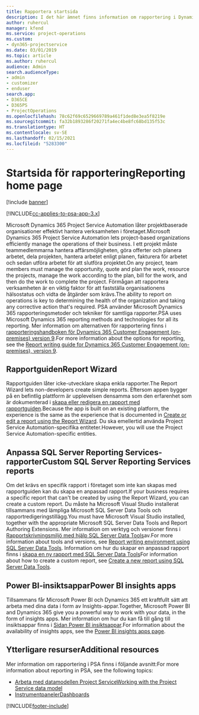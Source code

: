 ```yaml
---
title: Rapportera startsida
description: I det här ämnet finns information om rapportering i Dynamics 365 Project Service Automation.
author: ruhercul
manager: kfend
ms.service: project-operations
ms.custom:
- dyn365-projectservice
ms.date: 03/01/2019
ms.topic: article
ms.author: ruhercul
audience: Admin
search.audienceType:
- admin
- customizer
- enduser
search.app:
- D365CE
- D365PS
- ProjectOperations
ms.openlocfilehash: 78c62f69c6529669789a461f1ded8e3ea5f8219e
ms.sourcegitcommit: fa32b1893286f20271fa4ec4be8fc68bd135f53c
ms.translationtype: HT
ms.contentlocale: sv-SE
ms.lasthandoff: 02/15/2021
ms.locfileid: "5283300"
---
```

# <a name="reporting-home-page"></a><span data-ttu-id="fbb97-103">Startsida för rapportering</span><span class="sxs-lookup"><span data-stu-id="fbb97-103">Reporting home page</span></span>

[!include [banner](../includes/psa-now-project-operations.md)]

[!INCLUDE[cc-applies-to-psa-app-3.x](../includes/cc-applies-to-psa-app-3x.md)]

<span data-ttu-id="fbb97-104">Microsoft Dynamics 365 Project Service Automation låter projektbaserade organisationer effektivt hantera verksamheten i företaget.</span><span class="sxs-lookup"><span data-stu-id="fbb97-104">Microsoft Dynamics 365 Project Service Automation lets project-based organizations efficiently manage the operations of their business.</span></span> <span data-ttu-id="fbb97-105">I ett projekt måste teammedlemmarna hantera affärsmöjligheten, göra offerter och planera arbetet, dela projekten, hantera arbetet enligt planen, fakturera för arbetet och sedan utföra arbetet för att slutföra projektet.</span><span class="sxs-lookup"><span data-stu-id="fbb97-105">On any project, team members must manage the opportunity, quote and plan the work, resource the projects, manage the work according to the plan, bill for the work, and then do the work to complete the project.</span></span> <span data-ttu-id="fbb97-106">Förmågan att rapportera verksamheten är en viktig faktor för att fastställa organisationens hälsostatus och vidta de åtgärder som krävs.</span><span class="sxs-lookup"><span data-stu-id="fbb97-106">The ability to report on operations is key to determining the health of the organization and taking any corrective action that's required.</span></span> <span data-ttu-id="fbb97-107">PSA använder Microsoft Dynamics 365 rapporteringsmetoder och tekniker för samtliga rapporter.</span><span class="sxs-lookup"><span data-stu-id="fbb97-107">PSA uses Microsoft Dynamics 365 reporting methods and technologies for all its reporting.</span></span> <span data-ttu-id="fbb97-108">Mer information om alternativen för rapportering finns i [rapporteringshandboken för Dynamics 365 Customer Engagement (on-premises) version 9](https://docs.microsoft.com/dynamics365/customerengagement/on-premises/analytics/reporting-analytics-with-dynamics-365).</span><span class="sxs-lookup"><span data-stu-id="fbb97-108">For more information about the options for reporting, see the [Report writing guide for Dynamics 365 Customer Engagement (on-premises), version 9](https://docs.microsoft.com/dynamics365/customerengagement/on-premises/analytics/reporting-analytics-with-dynamics-365).</span></span>

## <a name="report-wizard"></a><span data-ttu-id="fbb97-109">Rapportguiden</span><span class="sxs-lookup"><span data-stu-id="fbb97-109">Report Wizard</span></span>

<span data-ttu-id="fbb97-110">Rapportguiden låter icke-utvecklare skapa enkla rapporter.</span><span class="sxs-lookup"><span data-stu-id="fbb97-110">The Report Wizard lets non-developers create simple reports.</span></span> <span data-ttu-id="fbb97-111">Eftersom appen bygger på en befintlig plattform är upplevelsen densamma som den erfarenhet som är dokumenterad i [skapa eller redigera en rapport med rapportguiden](https://docs.microsoft.com/dynamics365/customerengagement/on-premises/basics/create-edit-copy-report-wizard).</span><span class="sxs-lookup"><span data-stu-id="fbb97-111">Because the app is built on an existing platform, the experience is the same as the experience that is documented in [Create or edit a report using the Report Wizard](https://docs.microsoft.com/dynamics365/customerengagement/on-premises/basics/create-edit-copy-report-wizard).</span></span> <span data-ttu-id="fbb97-112">Du ska emellertid använda Project Service Automation-specifika entiteter.</span><span class="sxs-lookup"><span data-stu-id="fbb97-112">However, you will use the Project Service Automation-specific entities.</span></span>

## <a name="custom-sql-server-reporting-services-reports"></a><span data-ttu-id="fbb97-113">Anpassa SQL Server Reporting Services-rapporter</span><span class="sxs-lookup"><span data-stu-id="fbb97-113">Custom SQL Server Reporting Services reports</span></span>

<span data-ttu-id="fbb97-114">Om det krävs en specifik rapport i företaget som inte kan skapas med rapportguiden kan du skapa en anpassad rapport.</span><span class="sxs-lookup"><span data-stu-id="fbb97-114">If your business requires a specific report that can't be created by using the Report Wizard, you can create a custom report.</span></span> <span data-ttu-id="fbb97-115">Du måste ha Microsoft Visual Studio installerat tillsammans med lämpliga Microsoft SQL Server Data Tools och rapportredigeringstillägg.</span><span class="sxs-lookup"><span data-stu-id="fbb97-115">You must have Microsoft Visual Studio installed, together with the appropriate Microsoft SQL Server Data Tools and Report Authoring Extensions.</span></span> <span data-ttu-id="fbb97-116">Mer information om verktyg och versioner finns i [Rapportskrivningsmiljö med hjälp SQL Server Data Tools](https://docs.microsoft.com/dynamics365/customerengagement/on-premises/analytics/report-writing-environment-using-sql-server-data-tools)av.</span><span class="sxs-lookup"><span data-stu-id="fbb97-116">For more information about tools and versions, see [Report writing environment using SQL Server Data Tools](https://docs.microsoft.com/dynamics365/customerengagement/on-premises/analytics/report-writing-environment-using-sql-server-data-tools).</span></span> <span data-ttu-id="fbb97-117">Information om hur du skapar en anpassad rapport finns i [skapa en ny rapport med SQL Server Data Tools](https://docs.microsoft.com/dynamics365/customerengagement/on-premises/analytics/create-a-new-report-using-sql-server-data-tools)</span><span class="sxs-lookup"><span data-stu-id="fbb97-117">For information about how to create a custom report, see [Create a new report using SQL Server Data Tools](https://docs.microsoft.com/dynamics365/customerengagement/on-premises/analytics/create-a-new-report-using-sql-server-data-tools).</span></span>

## <a name="power-bi-insights-apps"></a><span data-ttu-id="fbb97-118">Power BI-insiktsappar</span><span class="sxs-lookup"><span data-stu-id="fbb97-118">Power BI insights apps</span></span>

<span data-ttu-id="fbb97-119">Tillsammans får Microsoft Power BI och Dynamics 365 ett kraftfullt sätt att arbeta med dina data i form av Insights-appar.</span><span class="sxs-lookup"><span data-stu-id="fbb97-119">Together, Microsoft Power BI and Dynamics 365 give you a powerful way to work with your data, in the form of insights apps.</span></span> <span data-ttu-id="fbb97-120">Mer information om hur du kan få till gång till insiktsappar finns i [Sidan Power BI insiktsappar](https://powerbi.microsoft.com/power-bi-insights-apps/).</span><span class="sxs-lookup"><span data-stu-id="fbb97-120">For information about the availability of insights apps, see the [Power BI insights apps page](https://powerbi.microsoft.com/power-bi-insights-apps/).</span></span>


## <a name="additional-resources"></a><span data-ttu-id="fbb97-121">Ytterligare resurser</span><span class="sxs-lookup"><span data-stu-id="fbb97-121">Additional resources</span></span>
<span data-ttu-id="fbb97-122">Mer information om rapportering i PSA finns i följande avsnitt:</span><span class="sxs-lookup"><span data-stu-id="fbb97-122">For more information about reporting in PSA, see the following topics:</span></span>

- [<span data-ttu-id="fbb97-123">Arbeta med datamodellen Project Service</span><span class="sxs-lookup"><span data-stu-id="fbb97-123">Working with the Project Service data model</span></span>](reports-working-project-service-data-model.md)
- [<span data-ttu-id="fbb97-124">Instrumentpaneler</span><span class="sxs-lookup"><span data-stu-id="fbb97-124">Dashboards</span></span>](reports-dashboards.md)



[!INCLUDE[footer-include](../includes/footer-banner.md)]